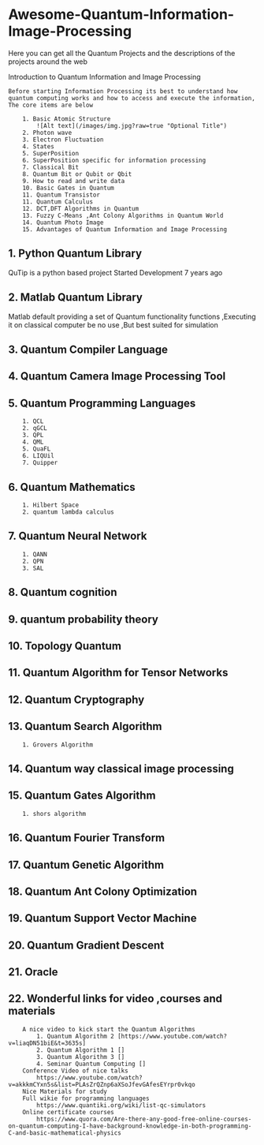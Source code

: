 # Awesome-Quantum-Information-Image-Processing
Here you can get all the Quantum Projects and the descriptions of the projects around the web

Introduction to Quantum Information and Image Processing
    
    Before starting Information Processing its best to understand how quantum computing works and how to access and execute the information, The core items are below
        
        1. Basic Atomic Structure
            ![Alt text](/images/img.jpg?raw=true "Optional Title")
        2. Photon wave
        3. Electron Fluctuation
        4. States
        5. SuperPosition
        6. SuperPosition specific for information processing
        7. Classical Bit
        8. Quantum Bit or Qubit or Qbit
        9. How to read and write data
        10. Basic Gates in Quantum
        11. Quantum Transistor
        11. Quantum Calculus
        12. DCT,DFT Algorithms in Quantum
        13. Fuzzy C-Means ,Ant Colony Algorithms in Quantum World
        14. Quantum Photo Image
        15. Advantages of Quantum Information and Image Processing
    
## 1. Python Quantum Library
  QuTip is a python based project Started Development 7 years ago
## 2. Matlab Quantum Library
  Matlab default providing a set of Quantum functionality functions ,Executing it on classical computer be no use ,But best suited for simulation
## 3. Quantum Compiler Language
## 4. Quantum Camera Image Processing Tool
## 5. Quantum Programming Languages
        1. QCL
        2. qGCL
        3. QPL
        4. QML
        5. QuaFL
        6. LIQUil
        7. Quipper
## 6. Quantum Mathematics
        1. Hilbert Space
        2. quantum lambda calculus
## 7. Quantum Neural Network
        1. QANN
        2. QPN
        3. SAL
## 8. Quantum cognition
## 9. quantum probability theory
## 10. Topology Quantum
## 11. Quantum Algorithm for Tensor Networks
## 12. Quantum Cryptography
## 13. Quantum Search Algorithm
        1. Grovers Algorithm
## 14. Quantum way classical image processing
## 15. Quantum Gates Algorithm
        1. shors algorithm
## 16. Quantum Fourier Transform
## 17. Quantum Genetic Algorithm
## 18. Quantum Ant Colony Optimization
## 19. Quantum Support Vector Machine
## 20. Quantum Gradient Descent
## 21. Oracle
## 22. Wonderful links for video ,courses and materials
        A nice video to kick start the Quantum Algorithms
            1. Quantum Algorithm 2 [https://www.youtube.com/watch?v=liaqDN51biE&t=3635s]
            2. Quantum Algorithm 1 []
            3. Quantum Algorithm 3 []
            4. Seminar Quantum Computing []
        Conference Video of nice talks
            https://www.youtube.com/watch?v=akkkmCYxn5s&list=PLAsZrQZnp6aXSoJfevGAfesEYrpr0vkqo
        Nice Materials for study
        Full wikie for programming languages
            https://www.quantiki.org/wiki/list-qc-simulators
        Online certificate courses
            https://www.quora.com/Are-there-any-good-free-online-courses-on-quantum-computing-I-have-background-knowledge-in-both-programming-C-and-basic-mathematical-physics
        
